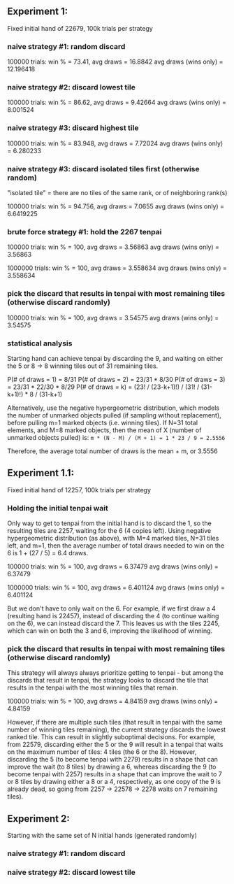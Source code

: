 ## Experiment 1:

Fixed initial hand of 22679, 100k trials per strategy

### naive strategy #1: random discard

100000 trials: win % = 73.41, avg draws = 16.8842
avg draws (wins only) = 12.196418

### naive strategy #2: discard lowest tile

100000 trials: win % = 86.62, avg draws = 9.42664
avg draws (wins only) = 8.001524

### naive strategy #3: discard highest tile

100000 trials: win % = 83.948, avg draws = 7.72024
avg draws (wins only) = 6.280233

### naive strategy #3: discard isolated tiles first (otherwise random)

"isolated tile" = there are no tiles of the same rank, or of neighboring rank(s)

100000 trials: win % = 94.756, avg draws = 7.0655
avg draws (wins only) = 6.6419225

### brute force strategy #1: hold the 2267 tenpai

100000 trials: win % = 100, avg draws = 3.56863
avg draws (wins only) = 3.56863

1000000 trials: win % = 100, avg draws = 3.558634
avg draws (wins only) = 3.558634

### pick the discard that results in tenpai with most remaining tiles (otherwise discard randomly)

100000 trials: win % = 100, avg draws = 3.54575
avg draws (wins only) = 3.54575

### statistical analysis

Starting hand can achieve tenpai by discarding the 9, and waiting on either the 5 or 8 -> 8 winning tiles out of 31 remaining tiles.

P(# of draws = 1) = 8/31
P(# of draws = 2) = 23/31 \* 8/30
P(# of draws = 3) = 23/31 \* 22/30 \* 8/29
P(# of draws = k) = (23! / (23-k+1)!) / (31! / (31-k+1)!) \* 8 / (31-k+1)

Alternatively, use the negative hypergeometric distribution, which models the number of unmarked objects pulled (if sampling without replacement), before pulling m=1 marked objects (i.e. winning tiles). If N=31 total elements, and M=8 marked objects, then the mean of X (number of unmarked objects pulled) is:
`m * (N - M) / (M + 1) = 1 * 23 / 9 = 2.5556`

Therefore, the average total number of draws is the mean + m, or 3.5556

## Experiment 1.1:

Fixed initial hand of 12257, 100k trials per strategy

### Holding the initial tenpai wait

Only way to get to tenpai from the initial hand is to discard the 1, so the resulting tiles are 2257, waiting for the 6 (4 copies left). Using negative hypergeometric distribution (as above), with M=4 marked tiles, N=31 tiles left, and m=1, then the average number of total draws needed to win on the 6 is 1 + (27 / 5) = 6.4 draws.

100000 trials: win % = 100, avg draws = 6.37479
avg draws (wins only) = 6.37479

1000000 trials: win % = 100, avg draws = 6.401124
avg draws (wins only) = 6.401124

But we don't have to only wait on the 6. For example, if we first draw a 4 (resulting hand is 22457), instead of discarding the 4 (to continue waiting on the 6), we can instead discard the 7. This leaves us with the tiles 2245, which can win on both the 3 and 6, improving the likelihood of winning.

### pick the discard that results in tenpai with most remaining tiles (otherwise discard randomly)

This strategy will always always prioritize getting to tenpai - but among the discards that result in tenpai, the strategy looks to discard the tile that results in the tenpai with the most winning tiles that remain.

100000 trials: win % = 100, avg draws = 4.84159
avg draws (wins only) = 4.84159

However, if there are multiple such tiles (that result in tenpai with the same number of winning tiles remaining), the current strategy discards the lowest ranked tile. This can result in slightly suboptimal decisions. For example, from 22579, discarding either the 5 or the 9 will result in a tenpai that waits on the maximum number of tiles: 4 tiles (the 6 or the 8). However, discarding the 5 (to become tenpai with 2279) results in a shape that can improve the wait (to 8 tiles) by drawing a 6, whereas discarding the 9 (to become tenpai with 2257) results in a shape that can improve the wait to 7 or 8 tiles by drawing either a 8 or a 4, respectively, as one copy of the 9 is already dead, so going from 2257 -> 22578 -> 2278 waits on 7 remaining tiles).

## Experiment 2:

Starting with the same set of N initial hands (generated randomly)

### naive strategy #1: random discard

### naive strategy #2: discard lowest tile
